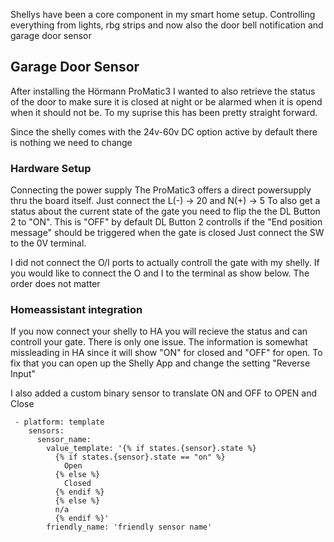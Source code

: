 Shellys have been a core component in my smart home setup. Controlling everything from lights, rbg strips and now also the door bell notification and garage door sensor

## Garage Door Sensor

After installing the Hörmann ProMatic3 I wanted to also retrieve the status of the door to make sure it is closed at night or be alarmed when it is opend when it should not be. 
To my suprise this has been pretty straight forward. 

Since the shelly comes with the 24v-60v DC option active by default there is nothing we need to change

### Hardware Setup
Connecting the power supply
The ProMatic3 offers a direct powersupply thru the board itself. Just connect the L(-) -> 20 and N(+) -> 5
To also get a status about the current state of the gate you need to flip the the DL Button 2 to "ON". This is "OFF" by default
DL Button 2 controlls if the "End position message" should be triggered when the gate is closed
Just connect the SW to the 0V terminal. 

I did not connect the O/I ports to actually controll the gate with my shelly. If you would like to connect the O and I to the terminal as show below. The order does not matter

### Homeassistant integration
If you now connect your shelly to HA you will recieve the status and can controll your gate. There is only one issue. The information is somewhat missleading in HA since it will show "ON" for closed and "OFF" for open. 
To fix that you can open up the Shelly App and change the setting "Reverse Input"

I also added a custom binary sensor to translate ON and OFF to OPEN and Close

```
 - platform: template
    sensors:
      sensor_name:
        value_template: '{% if states.{sensor}.state %}
          {% if states.{sensor}.state == "on" %}
            Open
          {% else %}
            Closed
          {% endif %}
          {% else %}
          n/a
          {% endif %}'
        friendly_name: 'friendly sensor name'
```

